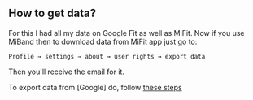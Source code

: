 ## How to get data?

For this I had all my data on Google Fit as well as MiFit. Now if you use MiBand then to download data from MiFit app just go to:

```
Profile → settings → about → user rights → export data
```

Then you'll receive the email for it.

To export data from [Google] do, follow [these steps](https://support.google.com/accounts/answer/3024190?hl=en)
